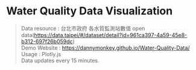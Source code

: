 # Water Quality Data Visualization
>Data resource : 台北市政府 各水質監測站數值 open data(https://data.taipei/#/dataset/detail?id=961ca397-4a59-45e8-b312-697f26b059dc)  
>Demo Website : https://dannymonkey.github.io/Water-Quality-Data/  
>Usage : Plotly.js  
>Data updates every 15 minutes.  
